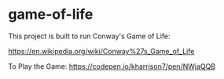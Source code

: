 # game-of-life

This project is built to run Conway's Game of Life:

https://en.wikipedia.org/wiki/Conway%27s_Game_of_Life

To Play the Game:
https://codepen.io/kharrison7/pen/NWjaQQB

